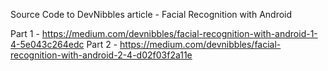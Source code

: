 Source Code to DevNibbles article - Facial Recognition with Android

Part 1 - https://medium.com/devnibbles/facial-recognition-with-android-1-4-5e043c264edc
Part 2 - https://medium.com/devnibbles/facial-recognition-with-android-2-4-d02f03f2a11e
